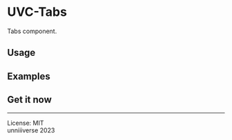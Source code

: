 # UVC-Tabs
Tabs component.

## Usage

## Examples

## Get it now

<hr>

License: MIT <br>
unniiiverse 2023 